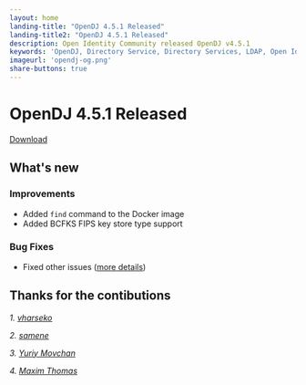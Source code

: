 ```yaml
---
layout: home
landing-title: "OpenDJ 4.5.1 Released"
landing-title2: "OpenDJ 4.5.1 Released"
description: Open Identity Community released OpenDJ v4.5.1
keywords: 'OpenDJ, Directory Service, Directory Services, LDAP, Open Identity Platform, Docker'
imageurl: 'opendj-og.png'
share-buttons: true
---
```

# OpenDJ 4.5.1 Released
[Download](https://github.com/OpenIdentityPlatform/OpenDJ/releases/tag/4.5.1)
## What's new

### Improvements
* Added `find` command to the Docker image
* Added BCFKS FIPS key store type support

### Bug Fixes
* Fixed other issues ([more details](https://github.com/OpenIdentityPlatform/OpenDJ/compare/4.5.0...4.5.1))

## Thanks for the contibutions

<i id="vharseko"><i>1. <a href="https://github.com/vharseko" target="_blank">vharseko</a></i>

<i id="samene "><i>2. <a href="https://github.com/samene " target="_blank">samene</a></i>

<i id="yurem"><i>3. <a href="https://github.com/yurem" target="_blank">Yuriy Movchan</a></i>

<i id="maximthomas"><i>4. <a href="https://github.com/maximthomas" target="_blank">Maxim Thomas</a></i>



